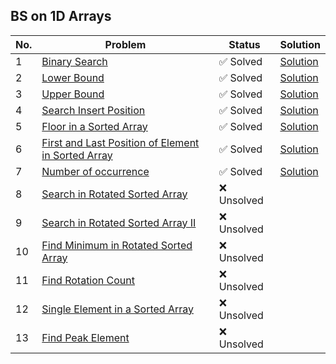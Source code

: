 ## BS on 1D Arrays

| No. | Problem | Status | Solution |
|-----|---------|--------|-----------|
| 1 | [Binary Search](https://leetcode.com/problems/binary-search/) | ✅ Solved | [Solution](https://leetcode.com/problems/binary-search/solutions/6776802/binary-search-on-sorted-array-safe-midpo-c8o5/) |
| 2 | [Lower Bound](https://www.geeksforgeeks.org/problems/implement-lower-bound/1) | ✅ Solved | [Solution](/BinarySearch/sol/2.md) |
| 3 | [Upper Bound](https://www.geeksforgeeks.org/problems/implement-upper-bound/1) | ✅ Solved | [Solution](/BinarySearch/sol/3.md) |
| 4 | [Search Insert Position](https://leetcode.com/problems/search-insert-position/description/) | ✅ Solved | [Solution](https://leetcode.com/problems/search-insert-position/solutions/6782358/leetcode-35-search-insert-position-binar-kwrw/) |
| 5 | [Floor in a Sorted Array](https://www.geeksforgeeks.org/problems/floor-in-a-sorted-array-1587115620/1) |✅ Solved |  [Solution](/BinarySearch/sol/5.md) |
| 6 | [First and Last Position of Element in Sorted Array](https://leetcode.com/problems/find-first-and-last-position-of-element-in-sorted-array/description/) | ✅ Solved | [Solution](https://leetcode.com/problems/find-first-and-last-position-of-element-in-sorted-array/solutions/6782595/binary-search-twice-first-target-then-ta-i8yb/) |
| 7 | [Number of occurrence](https://www.geeksforgeeks.org/problems/number-of-occurrence2259/1) | ✅ Solved | [Solution](/BinarySearch/sol/7.md) |
| 8 | [Search in Rotated Sorted Array](https://leetcode.com/problems/search-in-rotated-sorted-array/description/) | ❌ Unsolved | |
| 9 | [Search in Rotated Sorted Array II](https://leetcode.com/problems/search-in-rotated-sorted-array-ii/description/) | ❌ Unsolved | |
| 10 | [Find Minimum in Rotated Sorted Array](https://leetcode.com/problems/find-minimum-in-rotated-sorted-array/description/) | ❌ Unsolved | |
| 11 | [Find Rotation Count](https://www.geeksforgeeks.org/problems/rotation4723/1) | ❌ Unsolved | |
| 12 | [Single Element in a Sorted Array](https://leetcode.com/problems/single-element-in-a-sorted-array/description/) | ❌ Unsolved | |
| 13 | [Find Peak Element](https://leetcode.com/problems/find-peak-element/description/) | ❌ Unsolved | |
